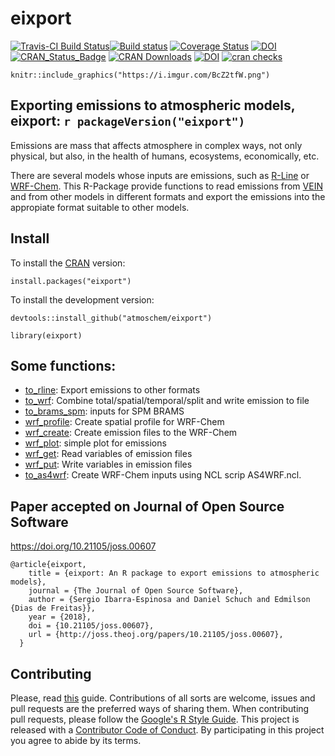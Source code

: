 # eixport
[![Travis-CI Build Status](https://travis-ci.org/atmoschem/eixport.svg?branch=master)](https://travis-ci.org/atmoschem/eixport)[![Build status](https://ci.appveyor.com/api/projects/status/frk36kmayf8yff70?svg=true)](https://ci.appveyor.com/project/Schuch666/eixport)
[![Coverage Status](https://img.shields.io/codecov/c/github/atmoschem/eixport/master.svg)](https://codecov.io/github/atmoschem/eixport?branch=master)
[![DOI](https://zenodo.org/badge/106145968.svg)](https://zenodo.org/badge/latestdoi/106145968)
[![CRAN_Status_Badge](http://www.r-pkg.org/badges/version/eixport)](http://cran.r-project.org/web/packages/eixport) 
[![CRAN Downloads](http://cranlogs.r-pkg.org/badges/grand-total/eixport?color=orange)](http://cran.r-project.org/package=eixport)
[![DOI](http://joss.theoj.org/papers/10.21105/joss.00607/status.svg)](https://doi.org/10.21105/joss.00607)
[![cran checks](https://cranchecks.info/badges/worst/eixport)](https://cran.r-project.org/web/checks/check_results_eixport.html)


```{r echo = FALSE}
knitr::include_graphics("https://i.imgur.com/BcZ2tfW.png")
```


## Exporting emissions to atmospheric models, eixport: `r packageVersion("eixport")`

Emissions are mass that affects atmosphere in complex ways, not only physical, but also, in the health of humans, ecosystems, economically, etc.

There are several models whose inputs are emissions, such as [R-Line](https://www.cmascenter.org/r-line/) or [WRF-Chem](https://ruc.noaa.gov/wrf/wrf-chem/). 
This R-Package provide functions to read emissions from [VEIN](https://github.com/ibarraespinosa/vein) and from other models 
in different formats and export the emissions into the appropiate format suitable to other models.


## Install

To install the [CRAN](https://CRAN.R-project.org/package=eixport) version:

```{r eval = FALSE}
install.packages("eixport")
```

To install the development version:

```{r eval = FALSE}
devtools::install_github("atmoschem/eixport")
```

```{r}
library(eixport)
```

## Some functions:

- [to_rline](https://atmoschem.github.io/eixport/reference/to_rline.html): Export emissions to other formats
- [to_wrf](https://atmoschem.github.io/eixport/reference/to_wrf.html):	Combine total/spatial/temporal/split and write emission to file
- [to_brams_spm](https://atmoschem.github.io/eixport/reference/to_brams_spm.html):	inputs for SPM BRAMS
- [wrf_profile](https://atmoschem.github.io/eixport/reference/wrf_profile.html): Create spatial profile for WRF-Chem
- [wrf_create](https://atmoschem.github.io/eixport/reference/wrf_create.html):	Create emission files to the WRF-Chem
- [wrf_plot](https://atmoschem.github.io/eixport/reference/wrf_plot.html): simple plot for emissions
- [wrf_get](https://atmoschem.github.io/eixport/reference/wrf_get.html):	Read variables of emission files
- [wrf_put](https://atmoschem.github.io/eixport/reference/wrf_put.html):	Write variables in emission files
- [to_as4wrf](https://atmoschem.github.io/eixport/reference/to_as4wrf.html): Create WRF-Chem inputs using NCL scrip AS4WRF.ncl.

## Paper accepted on Journal of Open Source Software

https://doi.org/10.21105/joss.00607

```
@article{eixport,
    title = {eixport: An R package to export emissions to atmospheric models},
    journal = {The Journal of Open Source Software},
    author = {Sergio Ibarra-Espinosa and Daniel Schuch and Edmilson {Dias de Freitas}},
    year = {2018},
    doi = {10.21105/joss.00607},
    url = {http://joss.theoj.org/papers/10.21105/joss.00607},
  }
```


## Contributing

Please, read [this](https://github.com/atmoschem/eixport/blob/master/CONTRIBUTING.md) guide.
Contributions of all sorts are welcome, issues and pull requests are the preferred ways of sharing them.
When contributing pull requests, please follow the [Google's R Style Guide](https://google.github.io/styleguide/Rguide.xml).
This project is released with a [Contributor Code of Conduct](https://github.com/atmoschem/eixport/blob/master/CODE_OF_CONDUCT.md). By participating in this project you agree to abide by its terms.
